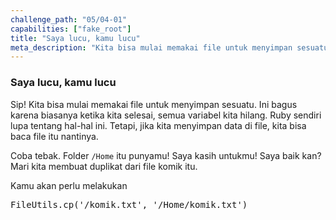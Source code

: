 ```yaml
---
challenge_path: "05/04-01"
capabilities: ["fake_root"]
title: "Saya lucu, kamu lucu"
meta_description: "Kita bisa mulai memakai file untuk menyimpan sesuatu. Ini bagus karena biasanya ketika kita selesai, semua variabel kita hilang. Jika kita menyimpan data di file, kita bisa baca file itu nantinya."
---
```


### Saya lucu, kamu lucu

Sip! Kita bisa mulai memakai file untuk menyimpan sesuatu. Ini bagus karena biasanya ketika kita selesai, semua variabel kita hilang. Ruby sendiri lupa tentang hal-hal ini. Tetapi, jika kita menyimpan data di file, kita bisa baca file itu nantinya.

Coba tebak. Folder `/Home` itu punyamu! Saya kasih untukmu! Saya baik kan? Mari kita membuat duplikat dari file komik itu.

Kamu akan perlu melakukan

<pre>FileUtils.cp('/komik.txt', '/Home/komik.txt')</pre>